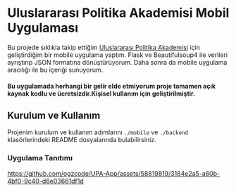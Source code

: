 # Uluslararası Politika Akademisi Mobil Uygulaması
Bu projede sıklıkla takip ettiğim [Uluslararası Politika Akademisi](https://politikaakademisi.org/) için geliştirdiğim bir mobile uygulama yaptım.
Flask ve Beautifulsoup4 ile verileri ayrıştırıp JSON formatına dönüştürüyorum. Daha sonra da mobile uygulama aracılığı ile bu içeriği sunuyorum.


#### Bu uygulamada herhangi bir gelir elde etmiyorum proje tamamen açık kaynak kodlu ve ücretsizdir.Kişisel kullanım için geliştirilmiştir.

## Kurulum ve Kullanım
Projenim kurulum ve kullanım adımlarını `./mobile` ve `./backend` klasörlerindeki README dosyalarında bulabilirsiniz.

### Uygulama Tanıtımı
https://github.com/ogzcode/UPA-App/assets/58819819/3184e2a5-a60b-4bf0-9c40-d6e03661df1d

